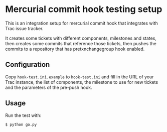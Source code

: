 # Mercurial commit hook testing setup

This is an integration setup for mercurial commit hook that integrates
with Trac issue tracker.

It creates some tickets with different components, milestones and states,
then creates some commits that reference those tickets,
then pushes the commits to a repository that has pretxnchangegroup hook enabled.

## Configuration

Copy `hook-test.ini.example` to `hook-test.ini` and fill in the URL
of your Trac instance, the list of components, the milestone
to use for new tickets and the parameters of the pre-push hook.

## Usage

Run the test with:

    $ python go.py
